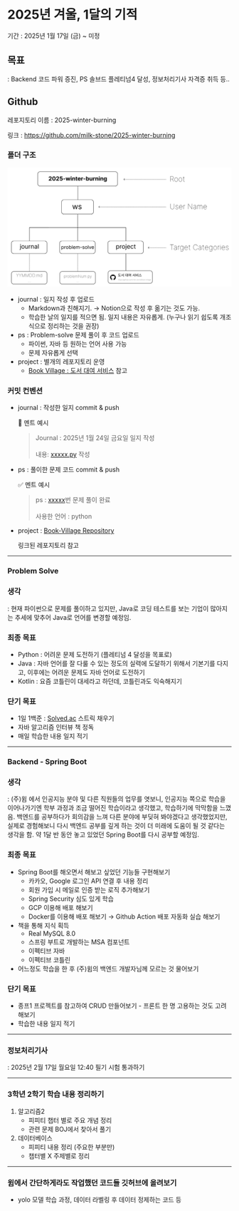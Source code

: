 # 2025년 겨울, 1달의 기적

기간 : 2025년 1월 17일 (금) ~ 미정

## 목표

: Backend 코드 파워 증진, PS 솔브드 플레티넘4 달성, 정보처리기사 자격증 취득 등..

## Github

레포지토리 이름 : 2025-winter-burning

링크 : https://github.com/milk-stone/2025-winter-burning

### 폴더 구조

![alt text](image.png)

- journal : 일지 작성 후 업로드
    - Markdown과 친해지기. → Notion으로 작성 후 옮기는 것도 가능.
    - 학습한 날의 일지를 적으면 됨. 일지 내용은 자유롭게. (누구나 읽기 쉽도록 개조식으로 정리하는 것을 권장)
- ps : Problem-solve 문제 풀이 후 코드 업로드
    - 파이썬, 자바 등 원하는 언어 사용 가능
    - 문제 자유롭게 선택
- project : 별개의 레포지토리 운영
    - [Book Village : 도서 대여 서비스](https://github.com/milk-stone/Book-Village) 참고

### 커밋 컨벤션

- journal : 작성한 일지 commit & push
    
    📒 멘트 예시
    
    > Journal : 2025년 1월 24일 금요일 일지 작성
    <br><br>
    내용: [xxxxx.py](http://xxxxx.py) 작성
    
- ps : 풀이한 문제 코드 commit & push
    
    ✅ 멘트 예시
    
    > ps : [xxxxx](http://xxxxx.py)번 문제 풀이 완료
    <br><br>
    사용한 언어 : python
    
- project : [Book-Village Repository](https://github.com/milk-stone/Book-Village)
    
    링크된 레포지토리 참고

---
### Problem Solve

### 생각

: 현재 파이썬으로 문제를 풀이하고 있지만, Java로 코딩 테스트를 보는 기업이 많아지는 추세에 맞추어 Java로 언어를 변경할 예정임.

### 최종 목표

- Python : 어려운 문제 도전하기 (플레티넘 4 달성을 목표로)
- Java : 자바 언어를 잘 다룰 수 있는 정도의 실력에 도달하기 위해서 기본기를 다지고, 이후에는 어려운 문제도 자바 언어로 도전하기
- Kotlin : 요즘 코틀린이 대세라고 하던데, 코틀린과도 익숙해지기

### 단기 목표

- 1일 1백준 : [Solved.ac](http://Solved.ac) 스트릭 채우기
- 자바 알고리즘 인터뷰 책 정독
- 매일 학습한 내용 일지 적기

---

### Backend - Spring Boot

### 생각

: (주)윔 에서 인공지능 분야 및 다른 직원들의 업무를 엿보니, 인공지능 쪽으로 학습을 이어나가기엔 학부 과정과 조금 떨어진 학습이라고 생각했고, 학습하기에 막막함을 느꼈음. 백엔드를 공부하다가 회의감을 느껴 다른 분야에 부딪혀 봐야겠다고 생각했었지만, 실제로 경험해보니 다시 백엔드 공부를 깊게 하는 것이 더 미래에 도움이 될 것 같다는 생각을 함. 약 1달 반 동안 놓고 있었던 Spring Boot를 다시 공부할 예정임.

### 최종 목표

- Spring Boot를 해오면서 해보고 싶었던 기능들 구현해보기
    - 카카오, Google 로그인 API 연결 후 내용 정리
    - 회원 가입 시 메일로 인증 받는 로직 추가해보기
    - Spring Security 심도 있게 학습
    - GCP 이용해 배포 해보기
    - Docker를 이용해 배포 해보기 → Github Action 배포 자동화 실습 해보기
- 책을 통해 지식 획득
    - Real MySQL 8.0
    - 스프링 부트로 개발하는 MSA 컴포넌트
    - 이펙티브 자바
    - 이펙티브 코틀린
- 어느정도 학습을 한 후 (주)윔의 백엔드 개발자님께 모르는 것 물어보기

### 단기 목표

- 종프1 프로젝트를 참고하여 CRUD 만들어보기 - 프론트 한 명 고용하는 것도 고려해보기
- 학습한 내용 일지 적기

---

### 정보처리기사

: 2025년 2월 17일 월요일 12:40 필기 시험 통과하기

---

### 3학년 2학기 학습 내용 정리하기

1. 알고리즘2
    - 피피티 챕터 별로 주요 개념 정리
    - 관련 문제 BOJ에서 찾아서 풀기
2. 데이터베이스
    - 피피티 내용 정리 (주요한 부분만)
    - 챕터별 X 주제별로 정리

---

### 윔에서 간단하게라도 작업했던 코드들 깃허브에 올려보기

- yolo 모델 학습 과정, 데이터 라벨링 후 데이터 정제하는 코드 등